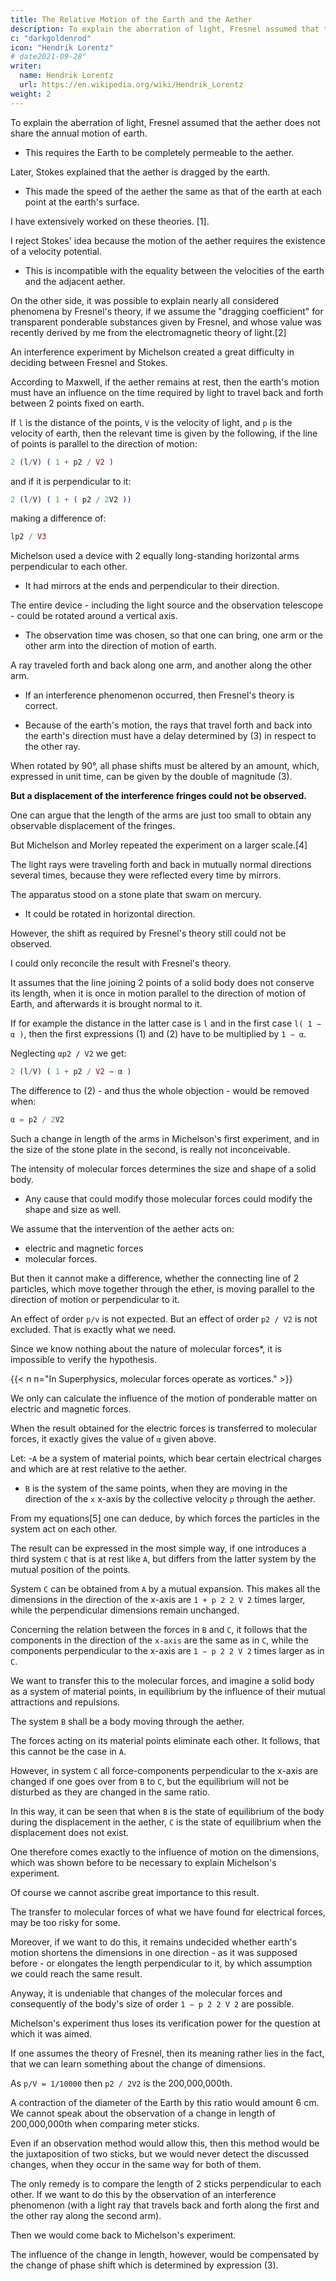 ```yaml
---
title: The Relative Motion of the Earth and the Aether
description: To explain the aberration of light, Fresnel assumed that the aether does not share the annual motion of earth. This requires the Earth to be completely permeable to the aether
c: "darkgoldenrod"
icon: "Hendrik Lorentz"
# date2021-09-28"
writer:
  name: Hendrik Lorentz
  url: https://en.wikipedia.org/wiki/Hendrik_Lorentz
weight: 2
---
```



To explain the aberration of light, Fresnel assumed that the aether does not share the annual motion of earth.
- This requires the Earth to be completely permeable to the aether. 

Later, Stokes explained that the aether is dragged by the earth.
- This made the speed of the aether the same as that of the earth at each point at the earth's surface.

I have extensively worked on these theories. [1]. 

<!-- It appeared to me that other modes of explanation may more or less lie in the middle between those mentioned above, and therefore, as they are not so simple, deserve less attention. Of the two extreme views I thought it was necessary to reject that -->

I reject Stokes' idea because the motion of the aether requires the existence of a velocity potential. 
- This is incompatible with the equality between the velocities of the earth and the adjacent aether.

On the other side, it was possible to explain nearly all considered phenomena by Fresnel's theory, if we assume the "dragging coefficient" for transparent ponderable substances given by Fresnel, and whose value was recently derived by me from the electromagnetic theory of light.[2]

An interference experiment by Michelson created a great difficulty in deciding between Fresnel and Stokes.

According to Maxwell, if the aether remains at rest, then the earth's motion must have an influence on the time required by light to travel back and forth between 2 points fixed on earth. 

If `l` is the distance of the points, `V` is the velocity of light, and `p` is the velocity of earth, then the relevant time is given by the following, if the line of points is parallel to the direction of motion:

```elixir
2 (l/V) ( 1 + p2 / V2 ) 
```

<!-- {\displaystyle 2{\frac {l}{V}}\left(1+{\frac {p^{2}}{V^{2}}}\right)} {\displaystyle 2{\frac {l}{V}}\left(1+{\frac {p^{2}}{V^{2}}}\right)} 	(1) -->

and if it is perpendicular to it:

```elixir
2 (l/V) ( 1 + ( p2 / 2V2 )) 
```

<!-- {\displaystyle 2{\frac {l}{V}}\left(1+{\frac {p^{2}}{2V^{2}}}\right)} {\displaystyle 2{\frac {l}{V}}\left(1+{\frac {p^{2}}{2V^{2}}}\right)} 	(2) -->

making a difference of:

```elixir
lp2 / V3 
```

<!-- {\displaystyle {\frac {lp^{2}}{V^{3}}}} {\displaystyle {\frac {lp^{2}}{V^{3}}}} 	(3) -->

Michelson used a device with 2 equally long-standing horizontal arms perpendicular to each other. 
- It had mirrors at the ends and perpendicular to their direction. 

The entire device - including the light source and the observation telescope - could be rotated around a vertical axis.
- The observation time was chosen, so that one can bring, one arm or the other arm into the direction of motion of earth. 


A ray traveled forth and back along one arm, and another along the other arm.
- If an interference phenomenon occurred, then Fresnel's theory is correct. 
<!-- when (from the radius of the intersection)  -->
- Because of the earth's motion, the rays that travel forth and back into the earth's direction must have a delay determined by (3) in respect to the other ray. 

When rotated by 90°, all phase shifts must be altered by an amount, which, expressed in unit time, can be given by the double of magnitude (3).

**But a displacement of the interference fringes could not be observed.**

One can argue that the length of the arms are just too small to obtain any observable displacement of the fringes.

But Michelson and Morley repeated the experiment on a larger scale.[4] 

The light rays were traveling forth and back in mutually normal directions several times, because they were reflected every time by mirrors.

The apparatus stood on a stone plate that swam on mercury.
- It could be rotated in horizontal direction. 

However, the shift as required by Fresnel's theory still could not be observed.

<!-- I have sought a long time to explain this experiment without success, and eventually I found only one way to  -->

I could only reconcile the result with Fresnel's theory.

It assumes that the line joining 2 points of a solid body does not conserve its length, when it is once in motion parallel to the direction of motion of Earth, and afterwards it is brought normal to it. 

If for example the distance in the latter case is `l` and in the first case `l( 1 − α )`, then the first expressions (1) and (2) have to be multiplied by `1 − α`.

Neglecting `αp2 / V2` we get:

```elixir
2 (l/V) ( 1 + p2 / V2 − α ) 
```

The difference to (2) - and thus the whole objection - would be removed when:

```elixir
α = p2 / 2V2 
```


Such a change in length of the arms in Michelson's first experiment, and in the size of the stone plate in the second, is really not inconceivable.

The intensity of molecular forces determines the size and shape of a solid body.
- Any cause that could modify those molecular forces could modify the shape and size as well. 

We assume that the intervention of the aether acts on:
- electric and magnetic forces
- molecular forces. 

But then it cannot make a difference, whether the connecting line of 2 particles, which move together through the ether, is moving parallel to the direction of motion or perpendicular to it.

An effect of order `p/v` is not expected. But an effect of order `p2 / V2` is not excluded. That is exactly what we need.

Since we know nothing about the nature of molecular forces*, it is impossible to verify the hypothesis. 

{{< n n="In Superphysics, molecular forces operate as vortices." >}}



We only can calculate the influence of the motion of ponderable matter on electric and magnetic forces. 

When the result obtained for the electric forces is transferred to molecular forces, it exactly gives the value of `α` given above.

Let:
-`A` be a system of material points, which bear certain electrical charges and which are at rest relative to the aether.
- `B` is the system of the same points, when they are moving in the direction of the `x`  x-axis by the collective velocity `p` through the aether.

From my equations[5] one can deduce, by which forces the particles in the system act on each other. 

The result can be expressed in the most simple way, if one introduces a third system `C` that is at rest like `A`, but differs from the latter system by the mutual position of the points. 

System `C` can be obtained from `A` by a mutual expansion. This makes all the dimensions in the direction of the x-axis are `1 + p 2 2 V 2` times larger, while the perpendicular dimensions remain unchanged.

Concerning the relation between the forces in `B` and `C`, it follows that the components in the direction of the `x-axis` are the same as in `C`, while the components perpendicular to the x-axis are `1 − p 2 2 V 2` times larger as in `C`.

We want to transfer this to the molecular forces, and imagine a solid body as a system of material points, in equilibrium by the influence of their mutual attractions and repulsions.

The system `B` shall be a body moving through the aether.

The forces acting on its material points eliminate each other. It follows, that this cannot be the case in `A`. 

However, in system `C` all force-components perpendicular to the x-axis are changed if one goes over from `B` to `C`, but the equilibrium will not be disturbed as they are changed in the same ratio.

In this way, it can be seen that when `B` is the state of equilibrium of the body during the displacement in the aether, `C` is the state of equilibrium when the displacement does not exist. 

One therefore comes exactly to the influence of motion on the dimensions, which was shown before to be necessary to explain Michelson's experiment.

Of course we cannot ascribe great importance to this result. 

The transfer to molecular forces of what we have found for electrical forces, may be too risky for some. 

Moreover, if we want to do this, it remains undecided whether earth's motion shortens the dimensions in one direction - as it was supposed before - or elongates the length perpendicular to it, by which assumption we could reach the same result.

Anyway, it is undeniable that changes of the molecular forces and consequently of the body's size of order `1 − p 2 2 V 2`  are possible.


Michelson's experiment thus loses its verification power for the question at which it was aimed. 

If one assumes the theory of Fresnel, then its meaning rather lies in the fact, that we can learn something about the change of dimensions.

As `p/V = 1/10000` then `p2 / 2V2` is the 200,000,000th. 

A contraction of the diameter of the Earth by this ratio would amount 6 cm. We cannot speak about the observation of a change in length of 200,000,000th when comparing meter sticks. 

Even if an observation method would allow this, then this method would be the juxtaposition of two sticks, but we would never detect the discussed changes, when they occur in the same way for both of them. 

The only remedy is to compare the length of 2 sticks perpendicular to each other. If we want to do this by the observation of an interference phenomenon (with a light ray that travels back and forth along the first and the other ray along the second arm). 

Then we would come back to Michelson's experiment. 

The influence of the change in length, however, would be compensated by the change of phase shift which is determined by expression (3). 
